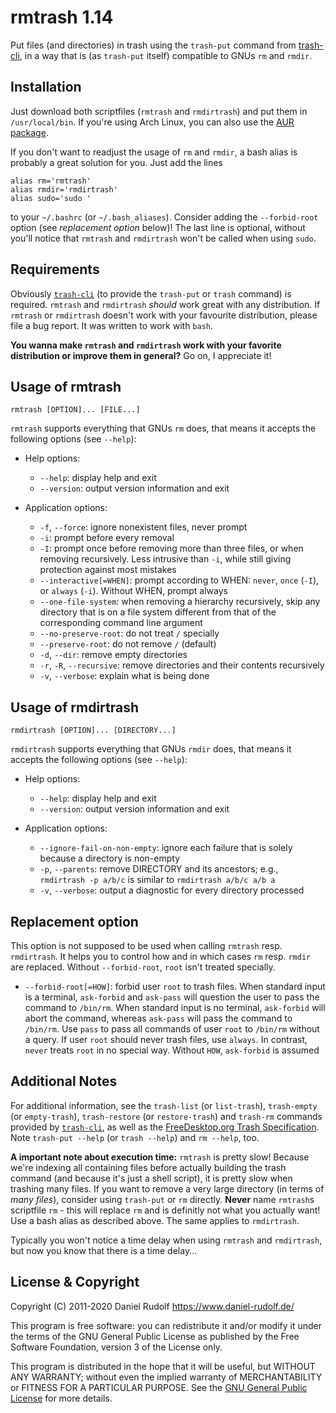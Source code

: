 rmtrash 1.14
============

Put files (and directories) in trash using the ```trash-put``` command from [trash-cli](https://github.com/andreafrancia/trash-cli), in a way that is (as ```trash-put``` itself) compatible to GNUs ```rm``` and ```rmdir```.

Installation
------------

Just download both scriptfiles (```rmtrash``` and ```rmdirtrash```) and put them in ```/usr/local/bin```. If you're using Arch Linux, you can also use the [AUR package](https://aur.archlinux.org/packages/rmtrash/).

If you don't want to readjust the usage of ```rm``` and ```rmdir```, a bash alias is probably a great solution for you. Just add the lines

```
alias rm='rmtrash'
alias rmdir='rmdirtrash'
alias sudo='sudo '
```

to your ```~/.bashrc``` (or ```~/.bash_aliases```). Consider adding the ```--forbid-root``` option (see *replacement option* below)! The last line is optional, without you'll notice that ```rmtrash``` and ```rmdirtrash``` won't be called when using ```sudo```.

Requirements
------------

Obviously  [```trash-cli```](https://github.com/andreafrancia/trash-cli) (to provide the ```trash-put``` or ```trash``` command) is required. ```rmtrash``` and ```rmdirtrash``` *should* work great with any distribution. If ```rmtrash``` or ```rmdirtrash``` doesn't work with your favourite distribution, please file a bug report. It was written to work with ```bash```.

**You wanna make ```rmtrash``` and ```rmdirtrash``` work with your favorite distribution or improve them in general?** Go on, I appreciate it!

Usage of rmtrash
----------------

```shell
rmtrash [OPTION]... [FILE...]
```

```rmtrash``` supports everything that GNUs ```rm``` does, that means it accepts the following options (see ```--help```):

* Help options:
  * ```--help```: display help and exit
  * ```--version```: output version information and exit

* Application options:
  * ```-f```, ```--force```: ignore nonexistent files, never prompt
  * ```-i```: prompt before every removal
  * ```-I```: prompt once before removing more than three files, or when removing recursively. Less intrusive than ```-i```, while still giving protection against most mistakes
  * ```--interactive[=WHEN]```: prompt according to WHEN: ```never```, ```once``` (```-I```), or ```always``` (```-i```). Without WHEN, prompt always
  * ```--one-file-system```: when removing a hierarchy recursively, skip any directory that is on a file system different from that of the corresponding command line argument
  * ```--no-preserve-root```: do not treat ```/``` specially
  * ```--preserve-root```: do not remove ```/``` (default)
  * ```-d```, ```--dir```: remove empty directories
  * ```-r```, ```-R```, ```--recursive```: remove directories and their contents recursively
  * ```-v```, ```--verbose```: explain what is being done

Usage of rmdirtrash
-------------------

```shell
rmdirtrash [OPTION]... [DIRECTORY...]
```

```rmdirtrash``` supports everything that GNUs ```rmdir``` does, that means it accepts the following options (see ```--help```):
* Help options:
  * ```--help```: display help and exit
  * ```--version```: output version information and exit

* Application options:
  * ```--ignore-fail-on-non-empty```: ignore each failure that is solely because a directory is non-empty
  * ```-p```, ```--parents```: remove DIRECTORY and its ancestors; e.g., ```rmdirtrash -p a/b/c``` is similar to ```rmdirtrash a/b/c a/b a```
  * ```-v```, ```--verbose```: output a diagnostic for every directory processed

Replacement option
------------------

This option is not supposed to be used when calling ```rmtrash``` resp. ```rmdirtrash```. It helps you to control how and in which cases ```rm``` resp. ```rmdir``` are replaced. Without ```--forbid-root```, ```root``` isn't treated specially.

* ```--forbid-root[=HOW]```: forbid user ```root``` to trash files.  When standard input is a terminal, ```ask-forbid``` and ```ask-pass``` will question the user to pass the command to ```/bin/rm```. When standard input is no terminal, ```ask-forbid``` will abort the command, whereas ```ask-pass``` will pass the command to ```/bin/rm```. Use ```pass``` to pass all commands of user ```root``` to ```/bin/rm``` without a query. If user ```root``` should never trash files, use ```always```. In contrast, ```never``` treats ```root``` in no special way. Without ```HOW```, ```ask-forbid``` is assumed

Additional Notes
----------------

For additional information, see the ```trash-list``` (or ```list-trash```), ```trash-empty``` (or ```empty-trash```), ```trash-restore``` (or ```restore-trash```) and ```trash-rm``` commands provided by [```trash-cli```](https://github.com/andreafrancia/trash-cli), as well as the [FreeDesktop.org Trash Specification](http://www.ramendik.ru/docs/trashspec.html). Note ```trash-put --help``` (or ```trash --help```) and ```rm --help```, too.

**A important note about execution time:**
```rmtrash``` is pretty slow! Because we're indexing all containing files before actually building the trash command (and because it's just a shell script), it is pretty slow when trashing many files. If you want to remove a very large directory (in terms of *many files*), consider using ```trash-put``` or ```rm``` directly. **Never** name ```rmtrash```s scriptfile ```rm``` - this will replace ```rm``` and is definitly not what you actually want! Use a bash alias as described above. The same applies to ```rmdirtrash```.

Typically you won't notice a time delay when using ```rmtrash``` and ```rmdirtrash```, but now you know that there is a time delay...

License & Copyright
-------------------

Copyright (C) 2011-2020  Daniel Rudolf <https://www.daniel-rudolf.de/>

This program is free software: you can redistribute it and/or modify it under the terms of the GNU General Public License as published by the Free Software Foundation, version 3 of the License only.

This program is distributed in the hope that it will be useful, but WITHOUT ANY WARRANTY; without even the implied warranty of MERCHANTABILITY or FITNESS FOR A PARTICULAR PURPOSE.  See the [GNU General Public License](LICENSE) for more details.
